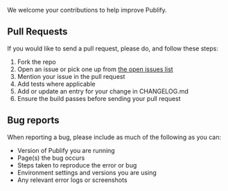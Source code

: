 We welcome your contributions to help improve Publify.

## Pull Requests

If you would like to send a pull request, please do, and follow these steps:

1. Fork the repo
2. Open an issue or pick one up from [the open issues list][issues]
3. Mention your issue in the pull request
4. Add tests where applicable
5. Add or update an entry for your change in CHANGELOG.md
6. Ensure the build passes before sending your pull request

## Bug reports

When reporting a bug, please include as much of the following as you can:

* Version of Publify you are running
* Page(s) the bug occurs
* Steps taken to reproduce the error or bug
* Environment settings and versions you are using
* Any relevant error logs or screenshots

[issues]: https://github.com/publify/publify/issues
